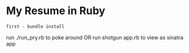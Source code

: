# My Resume in Ruby

    first - bundle install
run
     ./run_pry.rb to poke around
OR run
    shotgun app.rb to view as sinatra app
